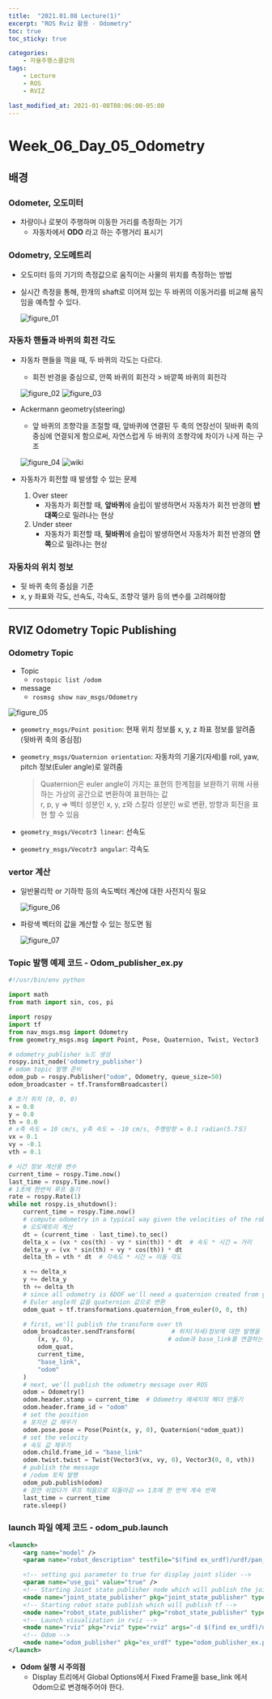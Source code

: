 ```yaml
---
title:  "2021.01.08 Lecture(1)"
excerpt: "ROS Rviz 활용 - Odometry"
toc: true
toc_sticky: true

categories:
    - 자율주행스쿨강의
tags:
    - Lecture
    - ROS
    - RVIZ

last_modified_at: 2021-01-08T08:06:00-05:00
---
```


# Week_06_Day_05_Odometry

## 배경
### Odometer, 오도미터
- 차량이나 로봇이 주행하며 이동한 거리를 측정하는 기기
    - 자동차에서 **ODO** 라고 하는 주행거리 표시기

### Odometry, 오도메트리
- 오도미터 등의 기기의 측정값으로 움직이는 사물의 위치를 측정하는 방법
- 실시간 측정을 통해, 한개의 shaft로 이어져 있는 두 바퀴의 이동거리를 비교해 움직임을 예측할 수 있다.

    ![figure_01](img/figure_01.png)

### 자동차 핸들과 바퀴의 회전 각도
- 자동차 핸들을 꺽을 때, 두 바퀴의 각도는 다르다.
    - 회전 반경을 중심으로, 안쪽 바퀴의 회전각 > 바깥쪽 바퀴의 회전각
    
    ![figure_02](img/figure_02.png)
    ![figure_03](img/figure_03.jpg)

- Ackermann geometry(steering)
    - 앞 바퀴의 조향각을 조절할 때, 앞바퀴에 연결된 두 축의 연장선이 뒷바퀴 축의 중심에 연결되게 함으로써, 자연스럽게 두 바퀴의 조향각에 차이가 나게 하는 구조
    
    ![figure_04](img/figure_04.png)
    ![wiki](img/Ackerman_Steering_Linkage.gif)

- 자동차가 회전할 때 발생할 수 있는 문제
    1. Over steer
        - 자동차가 회전할 때, **앞바퀴**에 슬립이 발생하면서 자동차가 회전 반경의 **반대쪽**으로 밀려나는 현상
    2. Under steer
        - 자동차가 회전할 때, **뒷바퀴**에 슬립이 발생하면서 자동차가 회전 반경의 **안쪽**으로 밀려나는 현상

### 자동차의 위치 정보
- 뒷 바퀴 축의 중심을 기준
- x, y 좌표와 각도, 선속도, 각속도, 조향각 델카 등의 변수를 고려해야함
---
## RVIZ Odometry Topic Publishing
### Odometry Topic
- Topic
    - `rostopic list /odom`
- message
    - `rosmsg show nav_msgs/Odometry`

![figure_05](img/figure_05.png)

- `geometry_msgs/Point position`: 현재 위치 정보를 x, y, z 좌표 정보를 알려줌(뒷바퀴 축의 중심점)
- `geometry_msgs/Quaternion orientation`: 자동차의 기울기(자세)를 roll, yaw, pitch 정보(Euler angle)로 알려줌
    >Quaternion은 euler angle이 가지는 표현의 한계점을 보완하기 위해 사용하는 가상의 공간으로 변환하여 표현하는 값\
    >r, p, y => 벡터 성분인 x, y, z와 스칼라 성분인 w로 변환, 방향과 회전을 표현 할 수 있음

- `geometry_msgs/Vecotr3 linear`: 선속도
- `geometry_msgs/Vecotr3 angular`: 각속도

### vertor 계산
- 일반물리학 or 기하학 등의 속도벡터 계산에 대한 사전지식 필요

    ![figure_06](img/figure_06.png)

- 파랑색 벡터의 값을 계산할 수 있는 정도면 됨

    ![figure_07](img/figure_07.png)

### Topic 발행 예제 코드 - Odom_publisher_ex.py
```python
#!/usr/bin/env python

import math
from math import sin, cos, pi

import rospy
import tf
from nav_msgs.msg import Odometry
from geometry_msgs.msg import Point, Pose, Quaternion, Twist, Vector3

# odometry_publisher 노드 생성
rospy.init_node('odometry_publisher')
# odom topic 발행 준비
odom_pub = rospy.Publisher("odom", Odometry, queue_size=50) 
odom_broadcaster = tf.TransformBroadcaster()

# 초기 위치 (0, 0, 0)
x = 0.0
y = 0.0
th = 0.0
# x축 속도 = 10 cm/s, y축 속도 = -10 cm/s, 주행방향 = 0.1 radian(5.7도)
vx = 0.1
vy = -0.1
vth = 0.1

# 시간 정보 계산용 변수
current_time = rospy.Time.now()
last_time = rospy.Time.now()
# 1초에 한번씩 루프 돌기
rate = rospy.Rate(1)
while not rospy.is_shutdown():
    current_time = rospy.Time.now()
    # compute odometry in a typical way given the velocities of the robot
    # 오도메트리 계산
    dt = (current_time - last_time).to_sec()
    delta_x = (vx * cos(th) - vy * sin(th)) * dt  # 속도 * 시간 = 거리
    delta_y = (vx * sin(th) + vy * cos(th)) * dt
    delta_th = vth * dt  # 각속도 * 시간 = 이동 각도

    x += delta_x
    y += delta_y
    th += delta_th
    # since all odometry is 6DOF we'll need a quaternion created from yaw
    # Euler angle의 값을 quaternion 값으로 변환
    odom_quat = tf.transformations.quaternion_from_euler(0, 0, th)

    # first, we'll publish the transform over th
    odom_broadcaster.sendTransform(          # 위치(자세)정보에 대한 발행을 준비함
        (x, y, 0),                          # odom과 base_link를 연결하는 효과 
        odom_quat,
        current_time,
        "base_link",
        "odom"
    )
    # next, we'll publish the odometry message over ROS
    odom = Odometry()
    odom.header.stamp = current_time  # Odometry 메세지의 헤더 만들기
    odom.header.frame_id = "odom"
    # set the position
    # 포지션 값 채우기
    odom.pose.pose = Pose(Point(x, y, 0), Quaternion(*odom_quat))
    # set the velocity
    # 속도 값 채우기
    odom.child.frame_id = "base_link"
    odom.twist.twist = Twist(Vector3(vx, vy, 0), Vector3(0, 0, vth))
    # publish the message
    # /odom 토픽 발행
    odom_pub.publish(odom)
    # 잠깐 쉬었다가 루프 처음으로 되돌아감 => 1초에 한 번씩 계속 반복
    last_time = current_time
    rate.sleep()
```

### launch 파일 예제 코드 - odom_pub.launch
```xml
<launch>
    <arg name="model" />
    <param name="robot_description" testfile="$(find ex_urdf)/urdf/pan_tilt.urdf" />

    <!-- setting gui parameter to true for display joint slider -->
    <param name="use_gui" value="true" />
    <!-- Starting Joint state publisher node which will publish the joint values -->
    <node name="joint_state_publisher" pkg="joint_state_publisher" type="joint_state_publisher" />
    <!-- Starting robot state publish which will publish tf -->
    <node name="robot_state_publisher" pkg="robot_state_publisher" type="state_publisher" />
    <!-- Launch visualization in rviz -->
    <node name="rviz" pkg="rviz" type="rviz" args="-d $(find ex_urdf)/urdf.rviz" required="True" />
    <!-- Odom -->
    <node name="odom_publisher" pkg="ex_urdf" type="odom_publisher_ex.py" />
</launch>
```

- **Odom 실행 시 주의점**
    - Display 트리에서 Global Options에서 Fixed Frame을 base_link 에서 Odom으로 변경해주어야 한다.
